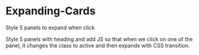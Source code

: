 # Expanding-Cards
Style 5 panels to expand when click

Style 5 panels with heading and add JS so that when we click on one of the panel, it changes the class to active and then expands with CSS transition.
